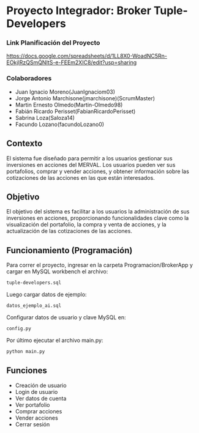 # Proyecto Integrador: Broker Tuple-Developers

### Link Planificación del Proyecto
https://docs.google.com/spreadsheets/d/1LL8X0-WoadNC5Rn-EOkjIRzQSmQNItS-e-FEEm2XIC8/edit?usp=sharing

### Colaboradores
- Juan Ignacio Moreno(JuanIgnaciom03)
- Jorge Antonio Marchisone(jmarchisone)(ScrumMaster)
- Martin Ernesto Olmedo(Martin-Olmedo98)
- Fabián Ricardo Perisset(FabianRicardoPerisset)
- Sabrina Loza(Saloza14)
- Facundo Lozano(facundoLozano0)
  
## Contexto 

El sistema fue diseñado para permitir a los usuarios gestionar sus inversiones en 
acciones del MERVAL. Los usuarios pueden ver sus portafolios, comprar y vender 
acciones, y obtener información sobre las cotizaciones de las acciones en las que están 
interesados. 

## Objetivo 

El objetivo del sistema es facilitar a los usuarios la administración de sus inversiones en 
acciones, proporcionando funcionalidades clave como la visualización del portafolio, la 
compra y venta de acciones, y la actualización de las cotizaciones de las acciones.


## Funcionamiento (Programación)

Para correr el proyecto, ingresar en la carpeta Programacion/BrokerApp y cargar en MySQL workbench el archivo:

```bash
tuple-developers.sql
```
Luego cargar datos de ejemplo:

```bash
datos_ejemplo_ai.sql
```
Configurar datos de usuario y clave MySQL en:
```bash
config.py
```
Por último ejecutar el archivo main.py:

```bash
python main.py
```
## Funciones

- Creación de usuario
- Login de usuario
- Ver datos de cuenta
- Ver portafolio
- Comprar acciones
- Vender acciones
- Cerrar sesión

